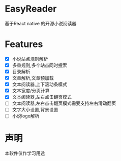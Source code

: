 # EasyReader
基于React native 的开源小说阅读器

# Features

- [x] 小说站点规则解析
- [x] 多重规则,多个站点同时搜索
- [x] 目录解析
- [x] 文章解析,文章预加载
- [x] 文本阅读器,上下滚动条模式
- [x] 文本宽度/分页计算
- [x] 文本阅读器,左右点击翻页模式
- [ ] 文本阅读器,左右点击翻页模式需要支持左右滑动翻页
- [ ] 文字大小设置,背景设置
- [ ] 小说logo解析

# 声明
本软件仅作学习用途 

